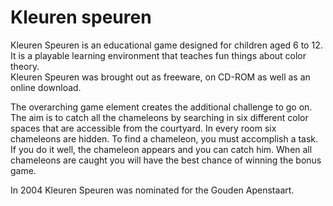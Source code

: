 <!--
  id: 2253
  slug: kleuren-speuren
  type: fortpolio
  excerpt: <p>Kleuren Speuren is an educational game designed for children aged 6 to 12. I was involved in the entire process from concept to development. My main job was doing all the illustrations and the programming.</p> 
  content: <p>Kleuren Speuren is an educational game designed for children aged 6 to 12.<br /> It is a playable learning environment that teaches fun things about color theory.<br /> Kleuren Speuren was brought out as freeware, on CD-ROM as well as an online download.</p> <p>The overarching game element creates the additional challenge to go on. The aim is to catch all the chameleons by searching in six different color spaces that are accessible from the courtyard. In every room six chameleons are hidden. To find a chameleon, you must accomplish a task. If you do it well, the chameleon appears and you can catch him. When all chameleons are caught you will have the best chance of winning the bonus game. </p> <p>In 2004 Kleuren Speuren was nominated for the Gouden Apenstaart.</p> 
  categories: game,illustration,graphic design,interaction design
  tags: graphic design,illustration,interaction design,game,Director,Lingo,concept
  datefrom: 2002-01-01
  dateto: 2003-01-01
  incv: true
  inportfolio: true
  clients: Sikkens Foundation
  collaboration: Shapers,Lea Jurida,Centraal Museum
  prizes: 
  thumbnail: kleurenspeuren2.jpg
  image: kleurenspeuren2.jpg
  images: kleurenspeuren5.jpg,kleurenspeuren.jpg,kleurenspeuren0.jpg,kleurenspeuren1.jpg,kleurenspeuren2.jpg,kleurenspeuren3.jpg,kleurenspeuren4.jpg
-->

# Kleuren speuren

<p>Kleuren Speuren is an educational game designed for children aged 6 to 12.<br />
It is a playable learning environment that teaches fun things about color theory.<br />
Kleuren Speuren was brought out as freeware, on CD-ROM as well as an online download.</p>
<p>The overarching game element creates the additional challenge to go on. The aim is to catch all the chameleons by searching in six different color spaces that are accessible from the courtyard. In every room six chameleons are hidden. To find a chameleon, you must accomplish a task. If you do it well, the chameleon appears and you can catch him. When all chameleons are caught you will have the best chance of winning the bonus game. </p>
<p>In 2004 Kleuren Speuren was nominated for the Gouden Apenstaart.</p>

